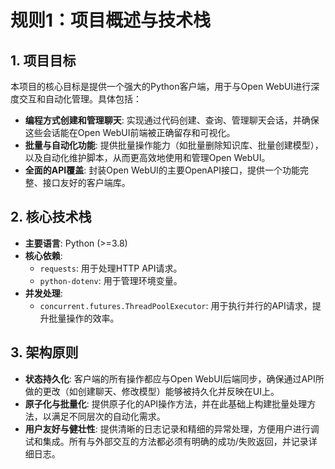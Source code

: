 # 规则1：项目概述与技术栈

## 1. 项目目标

本项目的核心目标是提供一个强大的Python客户端，用于与Open WebUI进行深度交互和自动化管理。具体包括：

-   **编程方式创建和管理聊天**: 实现通过代码创建、查询、管理聊天会话，并确保这些会话能在Open WebUI前端被正确留存和可视化。
-   **批量与自动化功能**: 提供批量操作能力（如批量删除知识库、批量创建模型），以及自动化维护脚本，从而更高效地使用和管理Open WebUI。
-   **全面的API覆盖**: 封装Open WebUI的主要OpenAPI接口，提供一个功能完整、接口友好的客户端库。

## 2. 核心技术栈

-   **主要语言**: Python (>=3.8)
-   **核心依赖**:
    -   `requests`: 用于处理HTTP API请求。
    -   `python-dotenv`: 用于管理环境变量。
-   **并发处理**:
    -   `concurrent.futures.ThreadPoolExecutor`: 用于执行并行的API请求，提升批量操作的效率。

## 3. 架构原则

-   **状态持久化**: 客户端的所有操作都应与Open WebUI后端同步，确保通过API所做的更改（如创建聊天、修改模型）能够被持久化并反映在UI上。
-   **原子化与批量化**: 提供原子化的API操作方法，并在此基础上构建批量处理方法，以满足不同层次的自动化需求。
-   **用户友好与健壮性**: 提供清晰的日志记录和精细的异常处理，方便用户进行调试和集成。所有与外部交互的方法都必须有明确的成功/失败返回，并记录详细日志。
